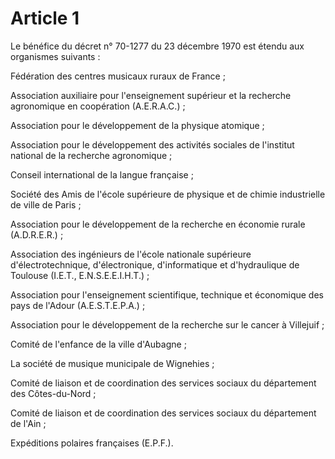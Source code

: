 # Article 1

Le bénéfice du décret n° 70-1277 du 23 décembre 1970 est étendu aux organismes suivants :

Fédération des centres musicaux ruraux de France ;

Association auxiliaire pour l'enseignement supérieur et la recherche agronomique en coopération (A.E.R.A.C.) ;

Association pour le développement de la physique atomique ;

Association pour le développement des activités sociales de l'institut national de la recherche agronomique ;

Conseil international de la langue française ;

Société des Amis de l'école supérieure de physique et de chimie industrielle de ville de Paris ;

Association pour le développement de la recherche en économie rurale (A.D.R.E.R.) ;

Association des ingénieurs de l'école nationale supérieure d'électrotechnique, d'électronique, d'informatique et d'hydraulique de Toulouse (I.E.T., E.N.S.E.E.I.H.T.) ;

Association pour l'enseignement scientifique, technique et économique des pays de l'Adour (A.E.S.T.E.P.A.) ;

Association pour le développement de la recherche sur le cancer à Villejuif ;

Comité de l'enfance de la ville d'Aubagne ;

La société de musique municipale de Wignehies ;

Comité de liaison et de coordination des services sociaux du département des Côtes-du-Nord ;

Comité de liaison et de coordination des services sociaux du département de l'Ain ;

Expéditions polaires françaises (E.P.F.).
